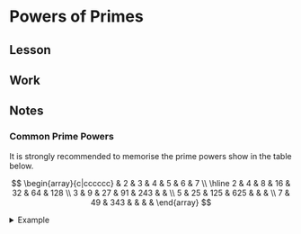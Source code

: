 
# Powers of Primes

## Lesson

## Work

## Notes

### Common Prime Powers

It is strongly recommended to memorise the prime powers show in the table below.

$$
\begin{array}{c|cccccc}
  & 2 & 3 & 4 & 5 & 6 & 7 \\
\hline 2 & 4 & 8 & 16 & 32 & 64 & 128 \\
3 & 9 & 27 & 91 & 243 & & \\
5 & 25 & 125 & 625 & & & \\
7 & 49 & 343 & & & &
\end{array}
$$

<details>
<summary>Example</summary>
<div>

Evaluate $243^\frac{4}{5}$

Firstly we recognise $243$ as a power of $3$. As it is in the 5<sup>th</sup> column we know that $243^{\frac{1}{5}}=3$
    
</div>
</details>